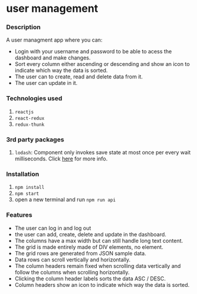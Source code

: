 user management
===============

### Description

 A user managment app where you can:
- Login with your username and password to be able to acess the dashboard and make changes.
- Sort every column either ascending or descending and show an icon to indicate which way the data is sorted.
- The user can to create, read and delete data from it.
- The user can update in it.

### Technologies used

1. `reactjs`
2. `react-redux`
3. `redux-thunk`

### 3rd party packages

1. `lodash`: Component only invokes save state at most once per every wait milliseconds. Click [here](https://lodash.com/) for more info.

### Installation

1. `npm install`
2. `npm start`
3. open a new terminal and run `npm run api` 

### Features
- The user can log in and log out
- the user can add, create, delete and update in the dashboard.
- The columns have a max width but can still handle long text content.
- The grid is made entirely made of DIV elements, no <table> element.
- The grid rows are generated from JSON sample data.
- Data rows can scroll vertically and horizontally.
- The column headers remain fixed when scrolling data vertically and follow the columns when scrolling horizontally.
- Clicking the column header labels sorts the data ASC / DESC.
- Column headers show an icon to indicate which way the data is sorted.

